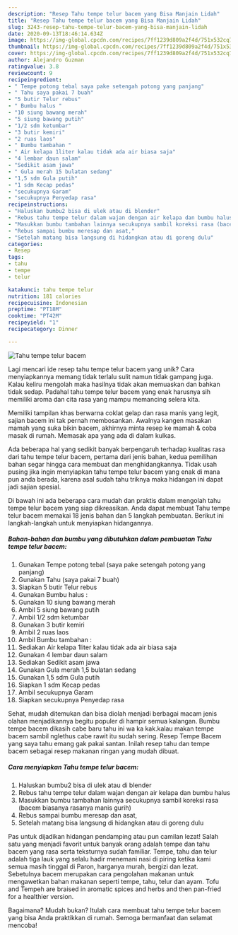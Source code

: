 ```yaml
---
description: "Resep Tahu tempe telur bacem yang Bisa Manjain Lidah"
title: "Resep Tahu tempe telur bacem yang Bisa Manjain Lidah"
slug: 3243-resep-tahu-tempe-telur-bacem-yang-bisa-manjain-lidah
date: 2020-09-13T18:46:14.634Z
image: https://img-global.cpcdn.com/recipes/7ff1239d809a2f4d/751x532cq70/tahu-tempe-telur-bacem-foto-resep-utama.jpg
thumbnail: https://img-global.cpcdn.com/recipes/7ff1239d809a2f4d/751x532cq70/tahu-tempe-telur-bacem-foto-resep-utama.jpg
cover: https://img-global.cpcdn.com/recipes/7ff1239d809a2f4d/751x532cq70/tahu-tempe-telur-bacem-foto-resep-utama.jpg
author: Alejandro Guzman
ratingvalue: 3.8
reviewcount: 9
recipeingredient:
- " Tempe potong tebal saya pake setengah potong yang panjang"
- " Tahu saya pakai 7 buah"
- "5 butir Telur rebus"
- " Bumbu halus "
- "10 siung bawang merah"
- "5 siung bawang putih"
- "1/2 sdm ketumbar"
- "3 butir kemiri"
- "2 ruas laos"
- " Bumbu tambahan "
- " Air kelapa 1liter kalau tidak ada air biasa saja"
- "4 lembar daun salam"
- "Sedikit asam jawa"
- " Gula merah 15 bulatan sedang"
- "1,5 sdm Gula putih"
- "1 sdm Kecap pedas"
- "secukupnya Garam"
- "secukupnya Penyedap rasa"
recipeinstructions:
- "Haluskan bumbu2 bisa di ulek atau di blender"
- "Rebus tahu tempe telur dalam wajan dengan air kelapa dan bumbu halus"
- "Masukkan bumbu tambahan lainnya secukupnya sambil koreksi rasa (bacem biasanya rasanya manis gurih)"
- "Rebus sampai bumbu meresap dan asat,"
- "Setelah matang bisa langsung di hidangkan atau di goreng dulu"
categories:
- Resep
tags:
- tahu
- tempe
- telur

katakunci: tahu tempe telur 
nutrition: 181 calories
recipecuisine: Indonesian
preptime: "PT18M"
cooktime: "PT42M"
recipeyield: "1"
recipecategory: Dinner

---
```



![Tahu tempe telur bacem](https://img-global.cpcdn.com/recipes/7ff1239d809a2f4d/751x532cq70/tahu-tempe-telur-bacem-foto-resep-utama.jpg)

Lagi mencari ide resep tahu tempe telur bacem yang unik? Cara menyiapkannya memang tidak terlalu sulit namun tidak gampang juga. Kalau keliru mengolah maka hasilnya tidak akan memuaskan dan bahkan tidak sedap. Padahal tahu tempe telur bacem yang enak harusnya sih memiliki aroma dan cita rasa yang mampu memancing selera kita.

Memiliki tampilan khas berwarna coklat gelap dan rasa manis yang legit, sajian bacem ini tak pernah membosankan. Awalnya kangen masakan mamah yang suka bikin bacem, akhirnya minta resep ke mamah &amp; coba masak di rumah. Memasak apa yang ada di dalam kulkas.

Ada beberapa hal yang sedikit banyak berpengaruh terhadap kualitas rasa dari tahu tempe telur bacem, pertama dari jenis bahan, kedua pemilihan bahan segar hingga cara membuat dan menghidangkannya. Tidak usah pusing jika ingin menyiapkan tahu tempe telur bacem yang enak di mana pun anda berada, karena asal sudah tahu triknya maka hidangan ini dapat jadi sajian spesial.


Di bawah ini ada beberapa cara mudah dan praktis dalam mengolah tahu tempe telur bacem yang siap dikreasikan. Anda dapat membuat Tahu tempe telur bacem memakai 18 jenis bahan dan 5 langkah pembuatan. Berikut ini langkah-langkah untuk menyiapkan hidangannya.

<!--inarticleads1-->

##### Bahan-bahan dan bumbu yang dibutuhkan dalam pembuatan Tahu tempe telur bacem:

1. Gunakan  Tempe potong tebal (saya pake setengah potong yang panjang)
1. Gunakan  Tahu (saya pakai 7 buah)
1. Siapkan 5 butir Telur rebus
1. Gunakan  Bumbu halus :
1. Gunakan 10 siung bawang merah
1. Ambil 5 siung bawang putih
1. Ambil 1/2 sdm ketumbar
1. Gunakan 3 butir kemiri
1. Ambil 2 ruas laos
1. Ambil  Bumbu tambahan :
1. Sediakan  Air kelapa 1liter kalau tidak ada air biasa saja
1. Gunakan 4 lembar daun salam
1. Sediakan Sedikit asam jawa
1. Gunakan  Gula merah 1,5 bulatan sedang
1. Gunakan 1,5 sdm Gula putih
1. Siapkan 1 sdm Kecap pedas
1. Ambil secukupnya Garam
1. Siapkan secukupnya Penyedap rasa


Sehat, mudah ditemukan dan bisa diolah menjadi berbagai macam jenis olahan menjadikannya begitu populer di hampir semua kalangan. Bumbu tempe bacem dikasih cabe baru tahu ini wa ka kak.kalau makan tempe bacem sambil nglethus cabe rawit itu sudah sering. Resep Tempe Bacem yang saya tahu emang gak pakai santan. Inilah resep tahu dan tempe bacem sebagai resep makanan ringan yang mudah dibuat. 

<!--inarticleads2-->

##### Cara menyiapkan Tahu tempe telur bacem:

1. Haluskan bumbu2 bisa di ulek atau di blender
1. Rebus tahu tempe telur dalam wajan dengan air kelapa dan bumbu halus
1. Masukkan bumbu tambahan lainnya secukupnya sambil koreksi rasa (bacem biasanya rasanya manis gurih)
1. Rebus sampai bumbu meresap dan asat,
1. Setelah matang bisa langsung di hidangkan atau di goreng dulu


Pas untuk dijadikan hidangan pendamping atau pun camilan lezat! Salah satu yang menjadi favorit untuk banyak orang adalah tempe dan tahu bacem yang rasa serta teksturnya sudah familiar. Tempe, tahu dan telur adalah tiga lauk yang selalu hadir menemani nasi di piring ketika kami semua masih tinggal di Paron, harganya murah, bergizi dan lezat. Sebetulnya bacem merupakan cara pengolahan makanan untuk mengawetkan bahan makanan seperti tempe, tahu, telur dan ayam. Tofu and Tempeh are braised in aromatic spices and herbs and then pan-fried for a healthier version. 

Bagaimana? Mudah bukan? Itulah cara membuat tahu tempe telur bacem yang bisa Anda praktikkan di rumah. Semoga bermanfaat dan selamat mencoba!
